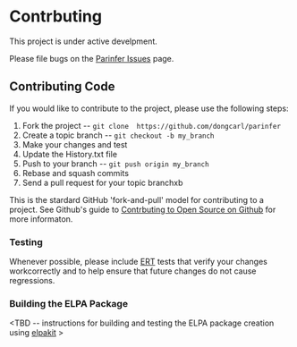 # Contrbuting

This project is under active develpment.

Please file bugs on the
[Parinfer Issues](https://github.com/dongcarl/parinfer/issues) page.

## Contributing Code

If you would like to contribute to the project, please use the following steps:

 1. Fork the project -- `git clone  https://github.com/dongcarl/parinfer`
 1. Create a topic branch -- `git checkout -b my_branch`
 1. Make your changes and test
 1. Update the History.txt file
 1. Push to your branch -- `git push origin my_branch`
 1. Rebase and squash commits
 1. Send a pull request for your topic branchxb

This is the stardard GitHub 'fork-and-pull' model for contributing to a project. See Github's
guide to
[Contrbuting to Open Source on Github](https://guides.github.com/activities/contributing-to-open-source/)
for more informaton.

### Testing

Whenever possible, please include
[ERT](http://www.gnu.org/software/emacs/manual/html_mono/ert.html)
tests that verify your changes workcorrectly and to help ensure that future
changes do not cause regressions.

### Building the ELPA Package

<TBD -- instructions for building and testing the ELPA package creation using [elpakit](https://github.com/nicferrier/elpakit) >
